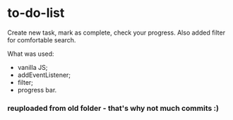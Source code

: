 # to-do-list

Create new task, mark as complete, check your progress.
Also added filter for comfortable search.

What was used: 
- vanilla JS;
- addEventListener;
- filter;
- progress bar.


### reuploaded from old folder - that's why not much commits :)
